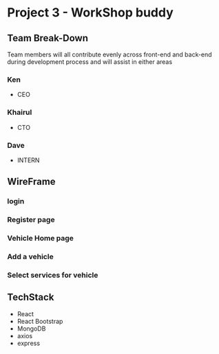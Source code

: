 # Project 3 - WorkShop buddy 


## Team Break-Down
Team members will all contribute evenly across front-end and back-end during development process and will assist in either areas 

### Ken
- CEO 

### Khairul
- CTO
### Dave
- INTERN

## WireFrame

### login 

### Register page


### Vehicle Home page


### Add a vehicle


### Select services for vehicle


## TechStack

* React
* React Bootstrap
* MongoDB
* axios
* express
